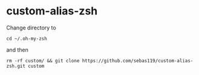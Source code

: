 # custom-alias-zsh


Change directory to 

```shell
cd ~/.oh-my-zsh
```
and then

```shell
rm -rf custom/ && git clone https://github.com/sebas119/custom-alias-zsh.git custom
```
